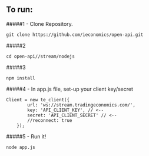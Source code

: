 ## To run:

#####1 - Clone Repository.
```
git clone https://github.com/ieconomics/open-api.git
```

#####2
```
cd open-api//stream/nodejs
```

#####3
```
npm install
```


#####4 - In app.js file, set-up your client key/secret
```
Client = new te_client({
		url: 'ws://stream.tradingeconomics.com/',
		key: 'API_CLIENT_KEY', // <--
		secret: 'API_CLIENT_SECRET' // <--
		//reconnect: true
	});
```

#####5 - Run it!
```
node app.js
```


